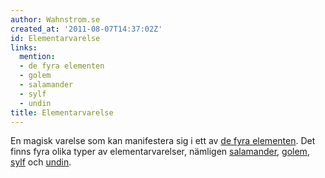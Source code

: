 ```yaml
---
author: Wahnstrom.se
created_at: '2011-08-07T14:37:02Z'
id: Elementarvarelse
links:
  mention:
  - de fyra elementen
  - golem
  - salamander
  - sylf
  - undin
title: Elementarvarelse
---
```


En magisk varelse som kan manifestera sig i ett av [de fyra elementen]. Det finns fyra olika typer
av elementarvarelser, nämligen [salamander], [golem], [sylf] och [undin].

  [de fyra elementen]: de_fyra_elementen
  [salamander]: salamander
  [golem]: golem
  [sylf]: sylf
  [undin]: undin